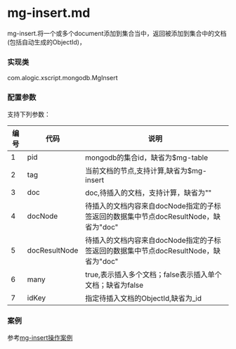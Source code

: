 mg-insert.md
=======

mg-insert.将一个或多个document添加到集合当中，返回被添加到集合中的文档(包括自动生成的ObjectId)，

### 实现类

com.alogic.xscript.mongodb.MgInsert

### 配置参数

支持下列参数：

| 编号 | 代码 | 说明 |
| ---- | ---- | ---- |
| 1 | pid | mongodb的集合id，缺省为$mg-table |
| 2 | tag | 当前文档的节点,支持计算,缺省为$mg-insert |
| 3 | doc | doc,待插入的文档，支持计算，缺省为""|
| 4 | docNode | 待插入的文档内容来自docNode指定的子标签返回的数据集中节点docResultNode，缺省为"doc"|
| 5 | docResultNode |  待插入的文档内容来自docNode指定的子标签返回的数据集中节点docResultNode，缺省为"doc"|
| 6 | many | true,表示插入多个文档；false表示插入单个文档；缺省为false |
| 7 | idKey | 指定待插入文档的ObjectId,缺省为_id |

### 案例

参考[mg-insert操作案例](case.set.md)